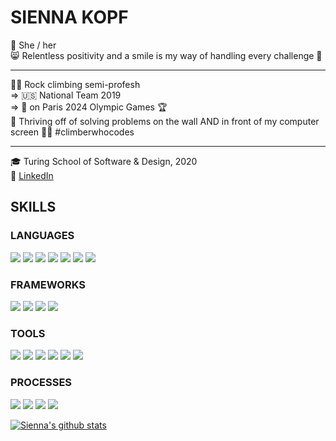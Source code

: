# SIENNA KOPF
💃 She / her <br />
😸 Relentless positivity and a smile is my way of handling every challenge 🧠 
*** *** ***
🧗‍♀️ Rock climbing semi-profesh <br/>
         => 🇺🇸 National Team 2019 <br/>
         => 👀 on Paris 2024 Olympic Games 🏆 <br/>
🧠 Thriving off of solving problems on the wall AND in front of my computer screen 👩‍💻 #climberwhocodes <br/>
*** *** ***
🎓 Turing School of Software & Design, 2020 <br/>
🔎 [LinkedIn](https://www.linkedin.com/in/sienna-kopf-b22b701b1/) </br>

## SKILLS
### LANGUAGES
<p>
  <img src="https://img.shields.io/badge/ruby%20-201E84.svg?&style=for-the-badge&logo=ruby&logoColor=white" />
  <img src="https://img.shields.io/badge/javascript%20-2A42D0.svg?&style=for-the-badge&logo=javascript&logoColor=white" />
  <img src="https://img.shields.io/badge/html5%20-B8189A.svg?&style=for-the-badge&logo=html5&logoColor=white" />
  <img src="https://img.shields.io/badge/css3%20-7119C2.svg?&style=for-the-badge&logo=css3&logoColor=white" />
  <img src="https://img.shields.io/badge/SQL%20-201E84.svg?style=for-the-badge&logo=SQL&logoColor=white" />
  <img src="https://img.shields.io/badge/ActiveRecord%20-2A42D0.svg?&style=for-the-badge&logo=ActiveRecord&logoColor=white" />
  <img src="https://img.shields.io/badge/GraphQL%20-B8189A.svg?&style=for-the-badge&logo=GraphQL&logoColor=white" />
</p>

### FRAMEWORKS
<p>
  <img src="https://img.shields.io/badge/rails%20-7119C2.svg?&style=for-the-badge&logo=rails&logoColor=white" />
  <img src="https://img.shields.io/badge/sinatra%20-201E84.svg?&style=for-the-badge" />
  <img src="https://img.shields.io/badge/node.js%20-2A42D0.svg?&style=for-the-badge&logo=node.js&logoColor=white" />
  <img src="https://img.shields.io/badge/express.js%20-B8189A.svg?&style=for-the-badge&logo=express.js&logoColor=white" />
</p>

### TOOLS 
<p>
  <img src="https://img.shields.io/badge/rspec%20-7119C2.svg?&style=for-the-badge&logo=rspec&logoColor=white" />
  <img src="https://img.shields.io/badge/heroku%20-201E84.svg?&style=for-the-badge&logo=heroku&logoColor=white" />
  <img src="https://img.shields.io/badge/CI%20-2A42D0.svg?&style=for-the-badge&logo=CI&logoColor=white" />
  <img src="https://img.shields.io/badge/Postgres%20-B8189A.svg?&style=for-the-badge&logo=Postgres&logoColor=white" />
  <img src="https://img.shields.io/badge/Postico%20-7119C2.svg?&style=for-the-badge&logo=Postico&logoColor=white" />
  <img src="https://img.shields.io/badge/Git%20-201E84.svg?&style=for-the-badge&logo=Git&logoColor=white" />
</p>

### PROCESSES
<p>
  <img src="https://img.shields.io/badge/OOP%20-2A42D0.svg?&style=for-the-badge&logo=OOP&logoColor=white" />
  <img src="https://img.shields.io/badge/TDD%20-B8189A.svg?&style=for-the-badge&logo=TDD&logoColor=white" />
  <img src="https://img.shields.io/badge/MVC%20-7119C2.svg?&style=for-the-badge&logo=MVC&logoColor=white" />
  <img src="https://img.shields.io/badge/REST%20-201E84.svg?&style=for-the-badge&logo=REST&logoColor=white" />
</p>

[![Sienna's github stats](https://github-readme-stats.vercel.app/api?username=sienna-kopf)](https://github.com/sienna-kopf/github-readme-stats)


